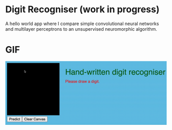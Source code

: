 # Digit Recogniser (work in progress)

A hello world app where I compare simple convolutional neural networks and multilayer perceptrons to an unsupervised neuromorphic algorithm. 

# GIF

![](https://github.com/mkacki98/digit-recogniser-app/blob/main/digit-recogniser-demo.gif)


